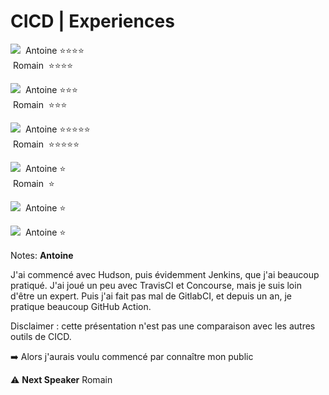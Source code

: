 <!-- .slide: class="flex-row" -->
# CICD | Experiences

<div class="flex-row">
  <p>
    <img class="h-200" src="./assets/images/jenkins.png">
    &nbsp;Antoine&nbsp;⭐️⭐️⭐️⭐️<br/>
    &nbsp;Romain&nbsp;&nbsp;⭐️⭐️⭐️⭐️
  </p>
  <p>
    <img class="h-200" src="./assets/images/gitlabci-logo.png">
    &nbsp;Antoine&nbsp;⭐️⭐️⭐️<br/>
    &nbsp;Romain&nbsp;&nbsp;⭐️⭐️⭐️
  </p>
  <p>
    <img class="h-200" src="./assets/images/github-action-logo.png">
    &nbsp;Antoine&nbsp;⭐️⭐️⭐️⭐️⭐️<br/>
    &nbsp;Romain&nbsp;&nbsp;⭐️⭐️⭐️⭐️⭐️
  </p>
</div>
<div class="flex-row">
  <p>
    <img class="h-200" src="./assets/images/travisci-logo.png">
    &nbsp;Antoine&nbsp;⭐️<br/>
    &nbsp;Romain&nbsp;&nbsp;⭐️
  </p>
  <p>
    <img class="h-200" src="./assets/images/concourse-logo.png">
    &nbsp;Antoine&nbsp;⭐️
  </p>
  <p>
    <img class="h-200" src="./assets/images/circleci-logo.png">
    &nbsp;Antoine&nbsp;⭐️
  </p>
</div>

Notes: **Antoine**

J'ai commencé avec Hudson, puis évidemment Jenkins, que j'ai beaucoup pratiqué.
J'ai joué un peu avec TravisCI et Concourse, mais je suis loin d'être un expert.
Puis j'ai fait pas mal de GitlabCI, et depuis un an, je pratique beaucoup GitHub Action.

Disclaimer : cette présentation n'est pas une comparaison avec les autres outils de CICD.

➡️ Alors j'aurais voulu commencé par connaître mon public

⚠️ **Next Speaker** Romain
